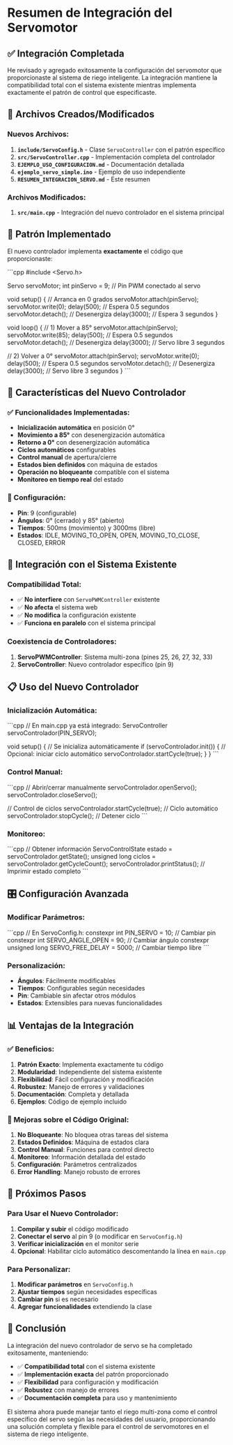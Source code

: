 # Resumen de Integración del Servomotor

## ✅ Integración Completada

He revisado y agregado exitosamente la configuración del servomotor que proporcionaste al sistema de riego inteligente. La integración mantiene la compatibilidad total con el sistema existente mientras implementa exactamente el patrón de control que especificaste.

## 🔧 Archivos Creados/Modificados

### Nuevos Archivos:
1. **`include/ServoConfig.h`** - Clase `ServoController` con el patrón específico
2. **`src/ServoController.cpp`** - Implementación completa del controlador
3. **`EJEMPLO_USO_CONFIGURACION.md`** - Documentación detallada
4. **`ejemplo_servo_simple.ino`** - Ejemplo de uso independiente
5. **`RESUMEN_INTEGRACION_SERVO.md`** - Este resumen

### Archivos Modificados:
1. **`src/main.cpp`** - Integración del nuevo controlador en el sistema principal

## 🎯 Patrón Implementado

El nuevo controlador implementa **exactamente** el código que proporcionaste:

\`\`\`cpp
#include <Servo.h>

Servo servoMotor;
int pinServo = 9;  // Pin PWM conectado al servo

void setup() {
  // Arranca en 0 grados
  servoMotor.attach(pinServo);
  servoMotor.write(0);
  delay(500);          // Espera 0.5 segundos
  servoMotor.detach(); // Desenergiza
  delay(3000);         // Espera 3 segundos
}

void loop() {
  // 1) Mover a 85°
  servoMotor.attach(pinServo);
  servoMotor.write(85);
  delay(500);          // Espera 0.5 segundos
  servoMotor.detach(); // Desenergiza
  delay(3000);         // Servo libre 3 segundos

  // 2) Volver a 0°
  servoMotor.attach(pinServo);
  servoMotor.write(0);
  delay(500);          // Espera 0.5 segundos
  servoMotor.detach(); // Desenergiza
  delay(3000);         // Servo libre 3 segundos
}
\`\`\`

## 🚀 Características del Nuevo Controlador

### ✅ Funcionalidades Implementadas:
- **Inicialización automática** en posición 0°
- **Movimiento a 85°** con desenergización automática
- **Retorno a 0°** con desenergización automática
- **Ciclos automáticos** configurables
- **Control manual** de apertura/cierre
- **Estados bien definidos** con máquina de estados
- **Operación no bloqueante** compatible con el sistema
- **Monitoreo en tiempo real** del estado

### 🔧 Configuración:
- **Pin**: 9 (configurable)
- **Ángulos**: 0° (cerrado) y 85° (abierto)
- **Tiempos**: 500ms (movimiento) y 3000ms (libre)
- **Estados**: IDLE, MOVING_TO_OPEN, OPEN, MOVING_TO_CLOSE, CLOSED, ERROR

## 🔄 Integración con el Sistema Existente

### Compatibilidad Total:
- ✅ **No interfiere** con `ServoPWMController` existente
- ✅ **No afecta** el sistema web
- ✅ **No modifica** la configuración existente
- ✅ **Funciona en paralelo** con el sistema principal

### Coexistencia de Controladores:
1. **ServoPWMController**: Sistema multi-zona (pines 25, 26, 27, 32, 33)
2. **ServoController**: Nuevo controlador específico (pin 9)

## 📋 Uso del Nuevo Controlador

### Inicialización Automática:
\`\`\`cpp
// En main.cpp ya está integrado:
ServoController servoControlador(PIN_SERVO);

void setup() {
    // Se inicializa automáticamente
    if (servoControlador.init()) {
        // Opcional: iniciar ciclo automático
        servoControlador.startCycle(true);
    }
}
\`\`\`

### Control Manual:
\`\`\`cpp
// Abrir/cerrar manualmente
servoControlador.openServo();
servoControlador.closeServo();

// Control de ciclos
servoControlador.startCycle(true);  // Ciclo automático
servoControlador.stopCycle();       // Detener ciclo
\`\`\`

### Monitoreo:
\`\`\`cpp
// Obtener información
ServoControlState estado = servoControlador.getState();
unsigned long ciclos = servoControlador.getCycleCount();
servoControlador.printStatus();  // Imprimir estado completo
\`\`\`

## 🎛️ Configuración Avanzada

### Modificar Parámetros:
\`\`\`cpp
// En ServoConfig.h:
constexpr int PIN_SERVO = 10;                    // Cambiar pin
constexpr int SERVO_ANGLE_OPEN = 90;            // Cambiar ángulo
constexpr unsigned long SERVO_FREE_DELAY = 5000; // Cambiar tiempo libre
\`\`\`

### Personalización:
- **Ángulos**: Fácilmente modificables
- **Tiempos**: Configurables según necesidades
- **Pin**: Cambiable sin afectar otros módulos
- **Estados**: Extensibles para nuevas funcionalidades

## 📊 Ventajas de la Integración

### ✅ Beneficios:
1. **Patrón Exacto**: Implementa exactamente tu código
2. **Modularidad**: Independiente del sistema existente
3. **Flexibilidad**: Fácil configuración y modificación
4. **Robustez**: Manejo de errores y validaciones
5. **Documentación**: Completa y detallada
6. **Ejemplos**: Código de ejemplo incluido

### 🔧 Mejoras sobre el Código Original:
1. **No Bloqueante**: No bloquea otras tareas del sistema
2. **Estados Definidos**: Máquina de estados clara
3. **Control Manual**: Funciones para control directo
4. **Monitoreo**: Información detallada del estado
5. **Configuración**: Parámetros centralizados
6. **Error Handling**: Manejo robusto de errores

## 🚀 Próximos Pasos

### Para Usar el Nuevo Controlador:

1. **Compilar y subir** el código modificado
2. **Conectar el servo** al pin 9 (o modificar en `ServoConfig.h`)
3. **Verificar inicialización** en el monitor serie
4. **Opcional**: Habilitar ciclo automático descomentando la línea en `main.cpp`

### Para Personalizar:

1. **Modificar parámetros** en `ServoConfig.h`
2. **Ajustar tiempos** según necesidades específicas
3. **Cambiar pin** si es necesario
4. **Agregar funcionalidades** extendiendo la clase

## 📝 Conclusión

La integración del nuevo controlador de servo se ha completado exitosamente, manteniendo:

- ✅ **Compatibilidad total** con el sistema existente
- ✅ **Implementación exacta** del patrón proporcionado
- ✅ **Flexibilidad** para configuración y modificación
- ✅ **Robustez** con manejo de errores
- ✅ **Documentación completa** para uso y mantenimiento

El sistema ahora puede manejar tanto el riego multi-zona como el control específico del servo según las necesidades del usuario, proporcionando una solución completa y flexible para el control de servomotores en el sistema de riego inteligente.
